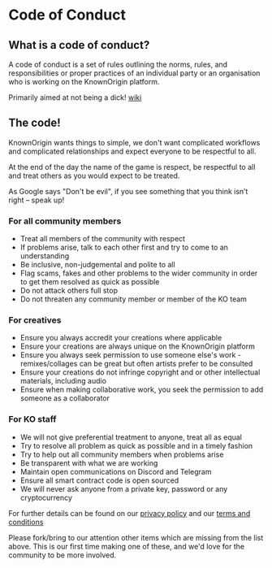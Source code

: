 # Code of Conduct

## What is a code of conduct?

A code of conduct is a set of rules outlining the norms, rules, and responsibilities or proper practices of an individual party or an organisation
who is working on the KnownOrigin platform. 

Primarily aimed at not being a dick! [wiki](https://en.wikipedia.org/wiki/Code_of_conduct)

## The code!

KnownOrigin wants things to simple, we don't want complicated workflows and complicated relationships and expect everyone to be respectful to all. 

At the end of the day the name of the game is respect, be respectful to all and treat others as you would expect to be treated.  

As Google says "Don't be evil", if you see something that you think isn’t right – speak up!

### For all community members

* Treat all members of the community with respect
* If problems arise, talk to each other first and try to come to an understanding
* Be inclusive, non-judgemental and polite to all
* Flag scams, fakes and other problems to the wider community in order to get them resolved as quick as possible 
* Do not attack others full stop
* Do not threaten any community member or member of the KO team

### For creatives

* Ensure you always accredit your creations where applicable
* Ensure your creations are always unique on the KnownOrigin platform
* Ensure you always seek permission to use someone else's work - remixes/collages can be great but often artists prefer to be consulted
* Ensure your creations do not infringe copyright and or other intellectual materials, including audio
* Ensure when making collaborative work, you seek the permission to add someone as a collaborator

### For KO staff

* We will not give preferential treatment to anyone, treat all as equal
* Try to resolve all problem as quick as possible and in a timely fashion
* Try to help out all community members when problems arise
* Be transparent with what we are working
* Maintain open communications on Discord and Telegram 
* Ensure all smart contract code is open sourced
* We will never ask anyone from a private key, password or any cryptocurrency

For further details can be found on our [privacy policy](https://medium.com/knownorigin/privacy-policy-f19849a518c1) and our [terms and conditions](https://medium.com/knownorigin/terms-of-service-3efae6d0c20f)

Please fork/bring to our attention other items which are missing from the list above. 
This is our first time making one of these, and we'd love for the community to be more involved.

